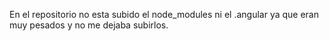 En el repositorio no esta subido el node_modules ni el .angular ya que eran muy pesados y no me dejaba subirlos.
